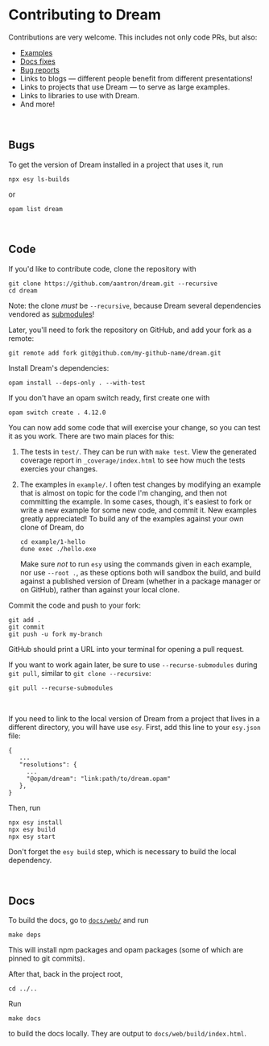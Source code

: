 # Contributing to Dream

Contributions are very welcome. This includes not only code PRs, but also:

- [Examples](https://github.com/aantron/dream/tree/master/example#readme)
- [Docs fixes](https://aantron.github.io/dream/)
- [Bug reports](https://github.com/aantron/dream/issues)
- Links to blogs &mdash; different people benefit from different presentations!
- Links to projects that use Dream &mdash; to serve as large examples.
- Links to libraries to use with Dream.
- And more!

<br>

## Bugs

To get the version of Dream installed in a project that uses it, run

```
npx esy ls-builds
```

or

```
opam list dream
```

<br>

## Code

If you'd like to contribute code, clone the repository with

```
git clone https://github.com/aantron/dream.git --recursive
cd dream
```

Note: the clone *must* be `--recursive`, because Dream several dependencies
vendored as [submodules](https://github.com/aantron/dream/tree/master/src/vendor)!

Later, you'll need to fork the repository on GitHub, and add your fork as a
remote:

```
git remote add fork git@github.com/my-github-name/dream.git
```

Install Dream's dependencies:

```
opam install --deps-only . --with-test
```

If you don't have an opam switch ready, first create one with

```
opam switch create . 4.12.0
```

You can now add some code that will exercise your change, so you can test it as
you work. There are two main places for this:

1. The tests in `test/`. They can be run with `make test`. View the generated
   coverage report in `_coverage/index.html` to see how much the tests exercies
   your changes.

2. The examples in `example/`. I often test changes by modifying an example that
   is almost on topic for the code I'm changing, and then not committing the
   example. In some cases, though, it's easiest to fork or write a new example
   for some new code, and commit it. New examples greatly appreciated! To build
   any of the examples against your own clone of Dream, do

   ```
   cd example/1-hello
   dune exec ./hello.exe
   ```

   Make sure *not* to run `esy` using the commands given in each example, nor
   use `--root .`, as these options both will sandbox the build, and build
   against a published version of Dream (whether in a package manager or on
   GitHub), rather than against your local clone.

Commit the code and push to your fork:

```
git add .
git commit
git push -u fork my-branch
```

GitHub should print a URL into your terminal for opening a pull request.

If you want to work again later, be sure to use `--recurse-submodules` during
`git pull`, similar to `git clone --recursive`:

```
git pull --recurse-submodules
```

<br>
   
If you need to link to the local version of Dream from a project that lives in a different directory, you will have use `esy`. First, add this line to your `esy.json` file:

```
{
   ...
   "resolutions": {
     ...
     "@opam/dream": "link:path/to/dream.opam"
   },
}
```

Then, run
```
npx esy install
npx esy build
npx esy start
```

Don't forget the `esy build` step, which is necessary to build the local dependency.

<br>

## Docs

To build the docs, go to
[`docs/web/`](https://github.com/aantron/dream/tree/master/docs/web) and run

```
make deps
```

This will install npm packages and opam packages (some of which are pinned to
git commits).

After that, back in the project root,

```
cd ../..
```

Run

```
make docs
```

to build the docs locally. They are output to `docs/web/build/index.html`.
